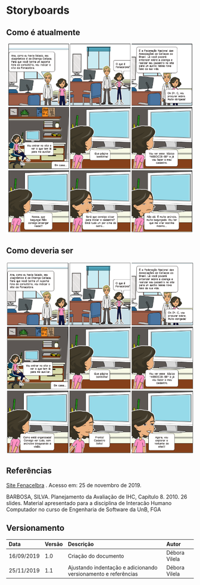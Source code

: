 # Storyboards 

## Como é atualmente
![Como o site é atualmente.](../assets/img/comoe.png)



## Como deveria ser
![Como o site deveria ser.](../assets/img/comodeveriaser.png)

## Referências

[Site Fenacelbra](http://www.fenacelbra.com.br/fenacelbra/) . Acesso em: 25 de novembro de 2019.

BARBOSA, SILVA. Planejamento da Avaliação de IHC, Capítulo 8. 2010. 26 slides. Material apresentado para a disciplina de Interacão Humano Computador no curso de Engenharia de Software da UnB, FGA

## Versionamento

| Data       | Versão | Descrição                              | Autor           |
| :--------- | :----- | :------------------------------------- | :-------------- |
| 16/09/2019 | 1.0    | Criação do documento                   | Débora Vilela  |
| 25/11/2019 | 1.1    | Ajustando indentação e adicionando versionamento e referências | Débora Vilela     |